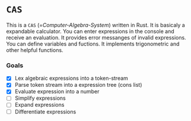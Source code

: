 # `CAS`

This is a `CAS` (=*Computer-Algebra-System*) written in Rust. It is basicaly a expandable calculator.
You can enter expressions in the console and receive an evaluation. It provides error messanges of
invalid expressions. You can define variables and fuctions. It implements trigonometric and other
helpful functions.

### Goals

- [x] Lex algebraic expressions into a token-stream
- [x] Parse token stream into a expression tree (cons list)
- [x] Evaluate expression into a number
- [ ] Simplify expressions
- [ ] Expand expressions
- [ ] Differentiate expressions
